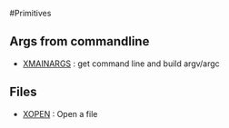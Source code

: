 #Primitives

## Args from commandline

* [XMAINARGS](xmainargs) : get command line and build argv/argc

## Files
* [XOPEN](xopen) : Open a file


